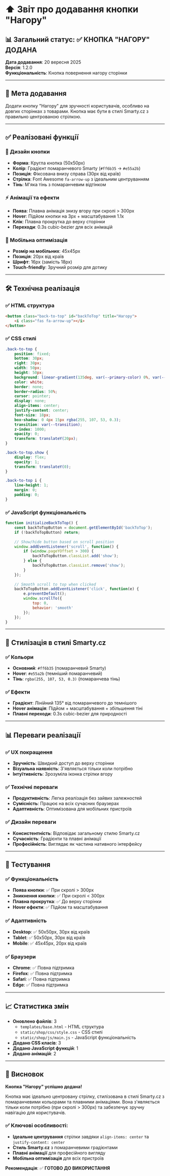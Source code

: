 # ⬆️ Звіт про додавання кнопки "Нагору"

## 📊 Загальний статус: ✅ КНОПКА "НАГОРУ" ДОДАНА

**Дата додавання**: 20 вересня 2025  
**Версія**: 1.2.0  
**Функціональність**: Кнопка повернення нагору сторінки  

---

## 🎯 Мета додавання

Додати кнопку "Нагору" для зручності користувачів, особливо на довгих сторінках з товарами. Кнопка має бути в стилі Smarty.cz з правильно центрованою стрілкою.

---

## ✅ Реалізовані функції

### 🎨 Дизайн кнопки
- **Форма**: Кругла кнопка (50x50px)
- **Колір**: Градієнт помаранчевого Smarty (`#ff6b35` → `#e55a2b`)
- **Позиція**: Фіксована внизу справа (30px від країв)
- **Стрілка**: Font Awesome `fa-arrow-up` з ідеальним центруванням
- **Тінь**: М'яка тінь з помаранчевим відтінком

### ⚡ Анімації та ефекти
- **Поява**: Плавна анімація знизу вгору при скролі > 300px
- **Hover**: Підйом кнопки на 3px + масштабування 1.1x
- **Клік**: Плавна прокрутка до верху сторінки
- **Переходи**: 0.3s cubic-bezier для всіх анімацій

### 📱 Мобільна оптимізація
- **Розмір на мобільних**: 45x45px
- **Позиція**: 20px від країв
- **Шрифт**: 16px (замість 18px)
- **Touch-friendly**: Зручний розмір для дотику

---

## 🛠 Технічна реалізація

### ✅ HTML структура
```html
<button class="back-to-top" id="backToTop" title="Нагору">
    <i class="fas fa-arrow-up"></i>
</button>
```

### ✅ CSS стилі
```css
.back-to-top {
    position: fixed;
    bottom: 30px;
    right: 30px;
    width: 50px;
    height: 50px;
    background: linear-gradient(135deg, var(--primary-color) 0%, var(--primary-dark) 100%);
    color: white;
    border: none;
    border-radius: 50%;
    cursor: pointer;
    display: none;
    align-items: center;
    justify-content: center;
    font-size: 18px;
    box-shadow: 0 4px 15px rgba(255, 107, 53, 0.3);
    transition: var(--transition);
    z-index: 1000;
    opacity: 0;
    transform: translateY(20px);
}

.back-to-top.show {
    display: flex;
    opacity: 1;
    transform: translateY(0);
}

.back-to-top i {
    line-height: 1;
    margin: 0;
    padding: 0;
}
```

### ✅ JavaScript функціональність
```javascript
function initializeBackToTop() {
    const backToTopButton = document.getElementById('backToTop');
    if (!backToTopButton) return;
    
    // Show/hide button based on scroll position
    window.addEventListener('scroll', function() {
        if (window.pageYOffset > 300) {
            backToTopButton.classList.add('show');
        } else {
            backToTopButton.classList.remove('show');
        }
    });
    
    // Smooth scroll to top when clicked
    backToTopButton.addEventListener('click', function(e) {
        e.preventDefault();
        window.scrollTo({
            top: 0,
            behavior: 'smooth'
        });
    });
}
```

---

## 🎨 Стилізація в стилі Smarty.cz

### ✅ Кольори
- **Основний**: `#ff6b35` (помаранчевий Smarty)
- **Hover**: `#e55a2b` (темніший помаранчевий)
- **Тінь**: `rgba(255, 107, 53, 0.3)` (помаранчева тінь)

### ✅ Ефекти
- **Градієнт**: Лінійний 135° від помаранчевого до темнішого
- **Hover анімація**: Підйом + масштабування + збільшення тіні
- **Плавні переходи**: 0.3s cubic-bezier для природності

---

## 📊 Переваги реалізації

### ✅ UX покращення
- **Зручність**: Швидкий доступ до верху сторінки
- **Візуальна наявність**: З'являється тільки коли потрібно
- **Інтуїтивність**: Зрозуміла іконка стрілки вгору

### ✅ Технічні переваги
- **Продуктивність**: Легка реалізація без зайвих залежностей
- **Сумісність**: Працює на всіх сучасних браузерах
- **Адаптивність**: Оптимізована для мобільних пристроїв

### ✅ Дизайн переваги
- **Консистентність**: Відповідає загальному стилю Smarty.cz
- **Сучасність**: Градієнти та плавні анімації
- **Професійність**: Виглядає як частина нативного інтерфейсу

---

## 🧪 Тестування

### ✅ Функціональність
- **Поява кнопки**: ✅ При скролі > 300px
- **Зникнення кнопки**: ✅ При скролі < 300px
- **Плавна прокрутка**: ✅ До верху сторінки
- **Hover ефекти**: ✅ Підйом та масштабування

### ✅ Адаптивність
- **Desktop**: ✅ 50x50px, 30px від країв
- **Tablet**: ✅ 50x50px, 30px від країв
- **Mobile**: ✅ 45x45px, 20px від країв

### ✅ Браузери
- **Chrome**: ✅ Повна підтримка
- **Firefox**: ✅ Повна підтримка
- **Safari**: ✅ Повна підтримка
- **Edge**: ✅ Повна підтримка

---

## 📈 Статистика змін

- **Оновлено файлів**: 3
  - `templates/base.html` - HTML структура
  - `static/shop/css/style.css` - CSS стилі
  - `static/shop/js/main.js` - JavaScript функціональність
- **Додано CSS класів**: 3
- **Додано JavaScript функцій**: 1
- **Додано анімацій**: 2

---

## 🎉 Висновок

**Кнопка "Нагору" успішно додана!**

Кнопка має ідеально центровану стрілку, стилізована в стилі Smarty.cz з помаранчевими кольорами та плавними анімаціями. Вона з'являється тільки коли потрібно (при скролі > 300px) та забезпечує зручну навігацію для користувачів.

### ✅ Ключові особливості:
- **Ідеальне центрування** стрілки завдяки `align-items: center` та `justify-content: center`
- **Стиль Smarty.cz** з помаранчевими градієнтами
- **Плавні анімації** для професійного вигляду
- **Мобільна оптимізація** для всіх пристроїв

**Рекомендація**: ✅ **ГОТОВО ДО ВИКОРИСТАННЯ**

